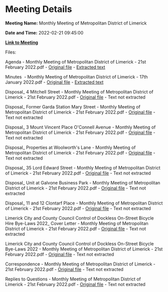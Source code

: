 # Meeting Details

**Meeting Name:** Monthly Meeting of Metropolitan District of Limerick

**Date and Time:** 2022-02-21 09:45:00

**[Link to Meeting](https://www.limerick.ie/council/whats-on/monthly-meeting-metropolitan-district-limerick-82)**

Files: 

Agenda - Monthly Meeting of Metropolitan District of Limerick - 21st February 2022.pdf - [Original file](https://www.limerick.ie/sites/default/files/media/documents/2022-02/00-agenda-meeting-of-metropolitan-district-of-limerick-21st-february-2022.pdf) - [Extracted text](./Agenda%20-%20Monthly%20Meeting%20of%20Metropolitan%20District%20of%20Limerick%20-%2021st%20February%202022.md)

Minutes  - Monthly Meeting of Metropolitan District of Limerick - 17th January 2022.pdf - [Original file](https://www.limerick.ie/sites/default/files/media/documents/2022-02/01-draft-minutes-monthly-meeting-17th-january-2022.pdf) - [Extracted text](./Minutes%C2%A0%20-%C2%A0Monthly%20Meeting%20of%20Metropolitan%20District%20of%20Limerick%20-%C2%A017th%20January%202022.md)

Disposal_ 4 Mitchell Street - Monthly Meeting of Metropolitan District of Limerick - 21st February 2022.pdf - [Original file](https://www.limerick.ie/sites/default/files/media/documents/2022-02/02a-disposal-4-mitchell-street.pdf) - Text not extracted

Disposal_ Former Garda Station Mary Street - Monthly Meeting of Metropolitan District of Limerick - 21st February 2022.pdf - [Original file](https://www.limerick.ie/sites/default/files/media/documents/2022-02/02b-disposal-former-garda-station-mary-street.pdf) - Text not extracted

Disposal_ 3 Mount Vincent Place O'Connell Avenue - Monthly Meeting of Metropolitan District of Limerick - 21st February 2022.pdf - [Original file](https://www.limerick.ie/sites/default/files/media/documents/2022-02/02c-disposal-3-mount-vincent-place-oconnell-avenue.pdf) - Text not extracted

Disposal_ Properties at Woolworth's Lane - Monthly Meeting of Metropolitan District of Limerick - 21st February 2022.pdf - [Original file](https://www.limerick.ie/sites/default/files/media/documents/2022-02/02d-disposal-properties-at-woolworths-lane.pdf) - Text not extracted

Disposal_ 35 Lord Edward Street - Monthly Meeting of Metropolitan District of Limerick - 21st February 2022.pdf - [Original file](https://www.limerick.ie/sites/default/files/media/documents/2022-02/02e-disposal-35-lord-edward-street.pdf) - Text not extracted

Disposal_ Unit at Galvone Business Park - Monthly Meeting of Metropolitan District of Limerick - 21st February 2022.pdf - [Original file](https://www.limerick.ie/sites/default/files/media/documents/2022-02/02f-disposal-unit-at-galvone-business-park.pdf) - Text not extracted

Disposal_ 11 and 12 Clontarf Place - Monthly Meeting of Metropolitan District of Limerick - 21st February 2022.pdf - [Original file](https://www.limerick.ie/sites/default/files/media/documents/2022-02/02g-disposal-11-and-12-clontarf-place.pdf) - Text not extracted

Limerick City and County Council Control of Dockless On-Street Bicycle Hire Bye-Laws 2022_ Cover Letter - Monthly Meeting of Metropolitan District of Limerick - 21st February 2022.pdf - [Original file](https://www.limerick.ie/sites/default/files/media/documents/2022-02/03a-limerick-city-and-county-council-control-of-dockless-on-street-bicycle-hire-bye-laws-2022-cover-letter.pdf) - Text not extracted

Limerick City and County Council Control of Dockless On-Street Bicycle Bye-Laws 2022 - Monthly Meeting of Metropolitan District of Limerick - 21st February 2022.pdf - [Original file](https://www.limerick.ie/sites/default/files/media/documents/2022-02/03b-limerick-city-and-county-council-control-of-dockless-on-street-bicycle-bye-laws-2022_0.pdf) - Text not extracted

Correspondence - Monthly Meeting of Metropolitan District of Limerick - 21st February 2022.pdf - [Original file](https://www.limerick.ie/sites/default/files/media/documents/2022-02/27-correspondence-metropolitan-district-of-limerick-21.02.2022.pdf) - Text not extracted

Replies to Questions - Monthly Meeting of Metropolitan District of Limerick - 21st February 2022.pdf - [Original file](https://www.limerick.ie/sites/default/files/media/documents/2022-02/replies-to-questions-metropolitan-district-of-limerick-21st-february-2022.pdf) - Text not extracted

